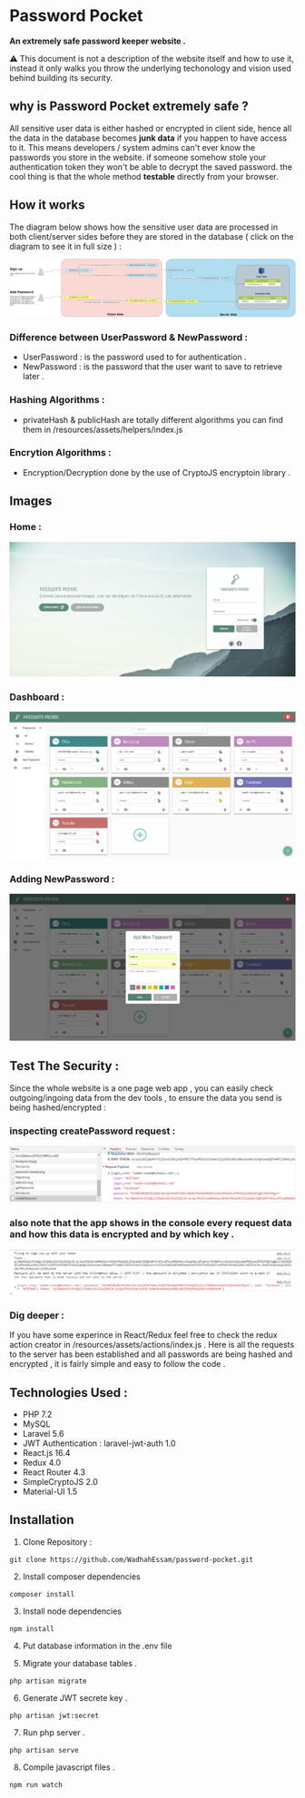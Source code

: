 # Password Pocket
**An extremely safe password keeper website .**

:warning: This document is not a description of the website itself and how to use it, instead it only walks you throw the underlying techonology and vision used behind building its security. 

## why is Password Pocket extremely safe ?
All sensitive user data is either hashed or encrypted in client side, hence all the data in the database becomes **junk data** if you  happen to have access to it. This means developers / system admins can't ever know the passwords you store in the website. if someone somehow stole your authentication token they won't be able to decrypt the saved password. the cool thing is that the whole method **testable** directly from your browser. 

## How it works 
The diagram below shows how the sensitive user data are processed in both client/server sides before they are stored in the database ( click on the diagram to see it in full size )  :

![alt text](https://raw.githubusercontent.com/WadhahEssam/password-pocket/master/img/diagram.png)

### Difference between UserPassword & NewPassword :
- UserPassword : is the password used to for authentication .
- NewPassword : is the password that the user want to save to retrieve later . 

### Hashing Algorithms :
- privateHash & publicHash are totally different algorithms you can find them in /resources/assets/helpers/index.js 

### Encrytion Algorithms :
- Encryption/Decryption done by the use of CryptoJS encryptoin library .

## Images 

### Home :
![alt text](https://raw.githubusercontent.com/WadhahEssam/password-pocket/master/img/2.png)

### Dashboard :
![alt text](https://raw.githubusercontent.com/WadhahEssam/password-pocket/master/img/1.png)

### Adding NewPassword :
![alt text](https://raw.githubusercontent.com/WadhahEssam/password-pocket/master/img/3.png)

## Test The Security :
Since the whole website is a one page web app , you can easily check outgoing/ingoing data from the dev tools , to ensure the data you send is being hashed/encrypted :

### inspecting createPassword request :
![alt text](https://raw.githubusercontent.com/WadhahEssam/password-pocket/master/img/request.jpg)

### also note that the app shows in the console every request data and how this data is encrypted and by which key . 
![alt text](https://raw.githubusercontent.com/WadhahEssam/password-pocket/master/img/console.jpg)

### Dig deeper :
If you have some experince in React/Redux feel free to check the redux action creator in /resources/assets/actions/index.js . Here is all the requests to the server has been established and all passwords are being hashed and encrypted , it is fairly simple and easy to follow the code .

## Technologies Used :
- PHP 7.2 
- MySQL
- Laravel 5.6 
- JWT Authentication : laravel-jwt-auth 1.0
- React.js 16.4
- Redux 4.0
- React Router 4.3
- SimpleCryptoJS 2.0
- Material-UI 1.5

## Installation 

1. Clone Repository :
```
git clone https://github.com/WadhahEssam/password-pocket.git
```

2. Install composer dependencies
```
composer install
```

3. Install node dependencies 
```
npm install 
```

4. Put database information in the .env file 

5. Migrate your database tables .
```
php artisan migrate
```

6. Generate JWT secrete key  .
```
php artisan jwt:secret
```

7. Run php server .
```
php artisan serve
```


8. Compile javascript files  .
```
npm run watch
```


